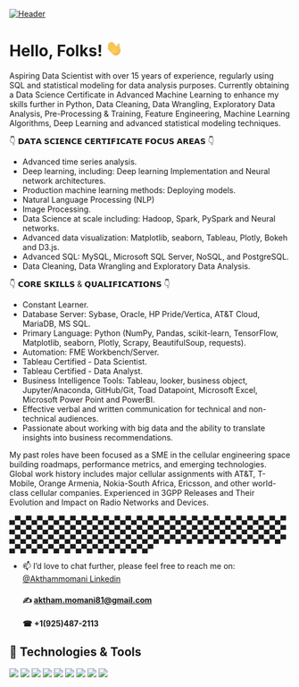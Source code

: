 
[![Header](https://raw.githubusercontent.com/akthammomani/akthammomani/master/Header_1.PNG "Header")](https://linkedin.com/in/akthammomani/)

# Hello, Folks! <img src="https://raw.githubusercontent.com/akthammomani/akthammomani/master/wave.gif" width="30px">



Aspiring Data Scientist with over 15 years of experience, regularly using SQL and statistical modeling for data analysis purposes. Currently obtaining a Data Science Certificate in Advanced Machine Learning to enhance my skills further in Python, Data Cleaning, Data Wrangling, Exploratory Data Analysis, Pre-Processing & Training, Feature Engineering, Machine Learning Algorithms, Deep Learning and advanced statistical modeling techniques.

👇 𝗗𝗔𝗧𝗔 𝗦𝗖𝗜𝗘𝗡𝗖𝗘 𝗖𝗘𝗥𝗧𝗜𝗙𝗜𝗖𝗔𝗧𝗘 𝗙𝗢𝗖𝗨𝗦 𝗔𝗥𝗘𝗔𝗦 👇
  * Advanced time series analysis.
  * Deep learning, including: Deep learning Implementation and Neural network architectures.
  * Production machine learning methods: Deploying models.
  * Natural Language Processing (NLP)
  * Image Processing.
  * Data Science at scale including: Hadoop, Spark, PySpark and Neural networks.
  * Advanced data visualization: Matplotlib, seaborn, Tableau, Plotly, Bokeh and D3.js.
  * Advanced SQL: MySQL, Microsoft SQL Server, NoSQL, and PostgreSQL.
  * Data Cleaning, Data Wrangling and Exploratory Data Analysis.

👇 𝗖𝗢𝗥𝗘 𝗦𝗞𝗜𝗟𝗟𝗦 & 𝗤𝗨𝗔𝗟𝗜𝗙𝗜𝗖𝗔𝗧𝗜𝗢𝗡𝗦 👇
  * Constant Learner.
  * Database Server: Sybase, Oracle, HP Pride/Vertica, AT&T Cloud, MariaDB, MS SQL.
  * Primary Language: Python (NumPy, Pandas, scikit-learn, TensorFlow, Matplotlib, seaborn, Plotly, Scrapy, BeautifulSoup, requests).
  * Automation: FME Workbench/Server.
  * Tableau Certified - Data Scientist.
  * Tableau Certified - Data Analyst.
  * Business Intelligence Tools: Tableau, looker, business object, Jupyter/Anaconda, GitHub/Git, Toad Datapoint, Microsoft Excel, Microsoft Power Point and PowerBI.
  * Effective verbal and written communication for technical and non-technical audiences.
  * Passionate about working with big data and the ability to translate insights into business recommendations.

My past roles have been focused as a SME in the cellular engineering space building roadmaps, performance metrics, and emerging technologies. Global work history includes major cellular assignments with AT&T, T-Mobile, Orange Armenia, Nokia-South Africa, Ericsson, and other world-class cellular companies. Experienced in 3GPP Releases and Their Evolution and Impact on Radio Networks and Devices.

▄▀▄▀▄▀▄▀▄▀▄▀▄▀▄▀▄▀▄▀▄▀▄▀▄▀▄▀▄▀▄▀▄▀▄▀▄▀▄▀▄▀▄▀▄▀▄▀▄▀▄▀▄▀▄▀▄▀▄▀▄▀▄▀▄▀▄▀▄▀▄▀▄▀▄▀▄▀▄▀▄▀▄▀▄▀▄▀▄▀▄▀▄▀▄▀▄▀▄▀▄▀▄▀▄▀▄▀▄▀▄▀▄▀▄▀▄▀▄▀▄▀▄▀▄▀▄▀▄▀▄▀▄▀▄▀▄▀▄▀▄▀▄▀▄▀▄▀▄▀▄▀▄▀▄▀▄▀▄▀▄▀▄▀▄▀▄▀▄▀▄▀▄▀▄▀
- 📫 I’d love to chat further, please feel free to reach me on: <a href="https://linkedin.com/in/akthammomani">@Akthammomani Linkedin</a> 
     #### ✍ aktham.momani81@gmail.com
     #### ☎ +1(925)487-2113

<!--
**akthammomani/akthammomani** is a ✨ _special_ ✨ repository because its `README.md` (this file) appears on your GitHub profile.

Here are some ideas to get you started:


- 🌱 I’m currently learning ...
- 👯 I’m looking to collaborate on ...
- 🤔 I’m looking for help with ...
- 💬 Ask me about ...
- 📫 How to reach me: ...
- 😄 Pronouns: ...
- ⚡ Fun fact: ...
-->

## 🔧 Technologies & Tools

![](https://img.shields.io/badge/Code-Python-informational?style=flat&logo=python&logoColor=white&color=2bbc8a)
![](https://img.shields.io/badge/Tools-PostgreSQL-informational?style=flat&logo=postgresql&logoColor=white&color=2bbc8a)
![](https://img.shields.io/badge/Tools-NoSQL-informational?style=flat&logo=nosql&logoColor=white&color=2bbc8a)
![](https://img.shields.io/badge/Tools-MySQL-informational?style=flat&logo=mysql&logoColor=white&color=2bbc8a)
![](https://img.shields.io/badge/Tools-MicrosoftSQLserver-informational?style=flat&logo=MicrosoftSQLserver&logoColor=white&color=2bbc8a)
![](https://img.shields.io/badge/Tools-Tableau-informational?style=flat&logo=tableau&logoColor=white&color=2bbc8a)
![](https://img.shields.io/badge/Tools-Jupyter-informational?style=flat&logo=jupyter&logoColor=white&color=2bbc8a)
![](https://img.shields.io/badge/OS-Linux-informational?style=flat&logo=linux&logoColor=white&color=2bbc8a)
![](https://img.shields.io/badge/Shell-Bash-informational?style=flat&logo=gnu-bash&logoColor=white&color=2bbc8a)



